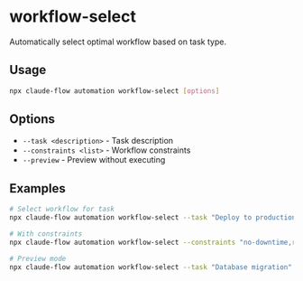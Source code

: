 # workflow-select

Automatically select optimal workflow based on task type.

## Usage
```bash
npx claude-flow automation workflow-select [options]
```

## Options
- `--task <description>` - Task description
- `--constraints <list>` - Workflow constraints
- `--preview` - Preview without executing

## Examples
```bash
# Select workflow for task
npx claude-flow automation workflow-select --task "Deploy to production"

# With constraints
npx claude-flow automation workflow-select --constraints "no-downtime,rollback"

# Preview mode
npx claude-flow automation workflow-select --task "Database migration" --preview
```
